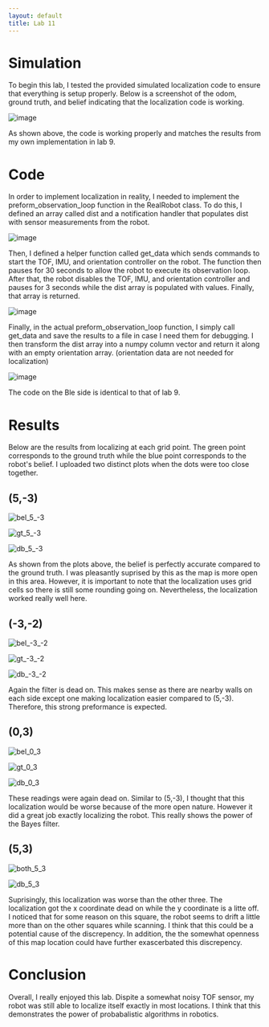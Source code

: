 ```yaml
---
layout: default
title: Lab 11
---
```


# Simulation

To begin this lab, I tested the provided simulated localization code to ensure that everything is setup properly. Below is a screenshot of the odom, ground truth, and belief indicating that the localization code is working.

![image](https://github.com/user-attachments/assets/1efdd531-1fbf-4c9e-841a-fde408b1218d)

As shown above, the code is working properly and matches the results from my own implementation in lab 9. 


# Code

In order to implement localization in reality, I needed to implement the preform_observation_loop function in the RealRobot class. To do this, I defined an array called dist and a notification handler that populates dist with sensor measurements from the robot.

![image](https://github.com/user-attachments/assets/89d86fd2-cc2b-4588-aad3-5a86d64f180a)

Then, I defined a helper function called get_data which sends commands to start the TOF, IMU, and orientation controller on the robot. The function then pauses for 30 seconds to allow the robot to execute its observation loop. After that, the robot disables the TOF, IMU, and orientation controller and pauses for 3 seconds while the dist array is populated with values. Finally, that array is returned.

![image](https://github.com/user-attachments/assets/c8b8adf7-4591-42fa-87ab-1a6d8c375a6a)

Finally, in the actual preform_observation_loop function, I simply call get_data and save the results to a file in case I need them for debugging. I then transform the dist array into a numpy column vector and return it along with an empty orientation array. (orientation data are not needed for localization)

![image](https://github.com/user-attachments/assets/bfe197f9-1332-48a2-b6fe-edeeb075364b)

The code on the Ble side is identical to that of lab 9.

# Results

Below are the results from localizing at each grid point. The green point corresponds to the ground truth while the blue point corresponds to the robot's belief. I uploaded two distinct plots when the dots were too close together.

## (5,-3)

![bel_5_-3](https://github.com/user-attachments/assets/59dae135-0f72-40f2-8597-326d2c09ce29)

![gt_5_-3](https://github.com/user-attachments/assets/79d66da5-40ce-4dbd-a5ff-58fa9c074790)

![db_5_-3](https://github.com/user-attachments/assets/33ffaf2b-d038-4b21-b64b-af21191d50b8)

As shown from the plots above, the belief is perfectly accurate compared to the ground truth. I was pleasantly suprised by this as the map is more open in this area. However, it is important to note that the localization uses grid cells so there is still some rounding going on. Nevertheless, the localization worked really well here.

## (-3,-2)

![bel_-3_-2](https://github.com/user-attachments/assets/46ea733e-8f7c-4693-ae69-265ad3393f12)

![gt_-3_-2](https://github.com/user-attachments/assets/55689dfc-03b2-4473-b501-145bdd911d1c)

![db_-3_-2](https://github.com/user-attachments/assets/2b525caa-4155-4826-92cc-9630cf90a552)

Again the filter is dead on. This makes sense as there are nearby walls on each side except one making localization easier compared to (5,-3). Therefore, this strong preformance is expected.

## (0,3)

![bel_0_3](https://github.com/user-attachments/assets/45433893-50f1-4313-ab95-ea3c55d74d7b)

![gt_0_3](https://github.com/user-attachments/assets/058f911b-34cf-4ba6-a79c-62ed9d1b8013)

![db_0_3](https://github.com/user-attachments/assets/e7134727-68d5-4898-bcf9-f802d560b5a1)

These readings were again dead on. Similar to (5,-3), I thought that this localization would be worse because of the more open nature. However it did a great job exactly localizing the robot. This really shows the power of the Bayes filter.

## (5,3)

![both_5_3](https://github.com/user-attachments/assets/756a29a4-569d-498b-8ba5-d107698f7079)

![db_5_3](https://github.com/user-attachments/assets/25da7c93-d875-4d06-b253-e50a9c4f91c1)

Suprisingly, this localization was worse than the other three. The localization got the x coordinate dead on while the y coordinate is a litte off. I noticed that for some reason on this square, the robot seems to drift a little more than on the other squares while scanning. I think that this could be a potential cause of the discrepency. In addition, the the somewhat openness of this map location could have further exascerbated this discrepency. 

# Conclusion

Overall, I really enjoyed this lab. Dispite a somewhat noisy TOF sensor, my robot was still able to localize itself exactly in most locations. I think that this demonstrates the power of probabalistic algorithms in robotics.














